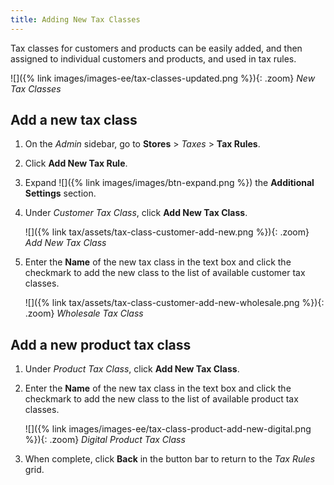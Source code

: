 ```yaml
---
title: Adding New Tax Classes
---
```


Tax classes for customers and products can be easily added, and then assigned to individual customers and products, and used in tax rules.

![]({% link images/images-ee/tax-classes-updated.png %}){: .zoom}
_New Tax Classes_

## Add a new tax class

1. On the _Admin_ sidebar, go to **Stores** > _Taxes_ > **Tax Rules**.

1. Click **Add New Tax Rule**.

1. Expand ![]({% link images/images/btn-expand.png %}) the **Additional Settings** section.

1. Under _Customer Tax Class_, click **Add New Tax Class**.

    ![]({% link tax/assets/tax-class-customer-add-new.png %}){: .zoom}
    _Add New Tax Class_

1. Enter the **Name** of the new tax class in the text box and click the checkmark to add the new class to the list of available customer tax classes.

    ![]({% link tax/assets/tax-class-customer-add-new-wholesale.png %}){: .zoom}
    _Wholesale Tax Class_

## Add a new product tax class

1. Under _Product Tax Class_, click **Add New Tax Class**.

1. Enter the **Name** of the new tax class in the text box and click the checkmark to add the new class to the list of available product tax classes.

    ![]({% link images/images-ee/tax-class-product-add-new-digital.png %}){: .zoom}
    _Digital Product Tax Class_

1. When complete, click **Back** in the button bar to return to the _Tax Rules_ grid.
